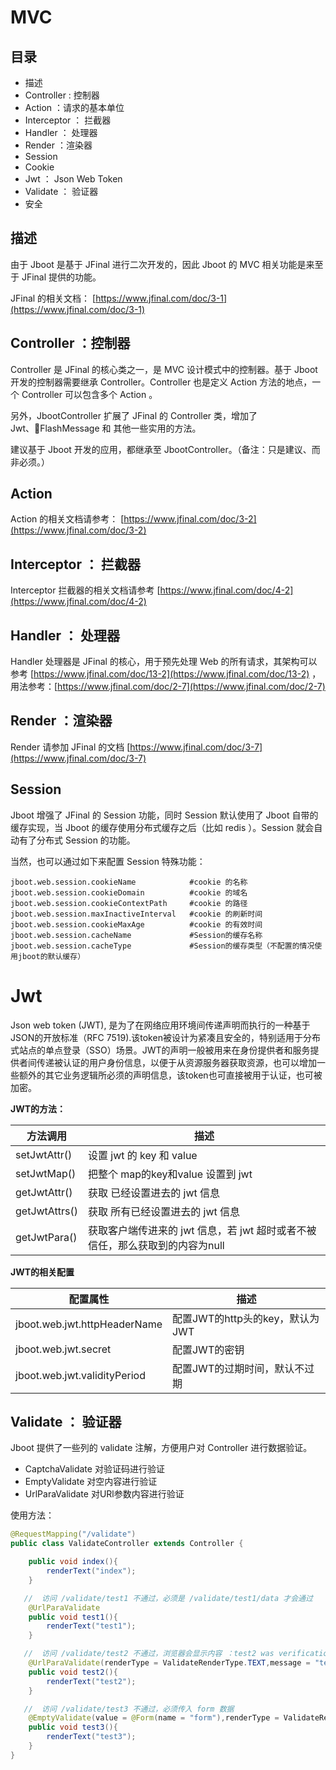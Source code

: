 # MVC


## 目录

- 描述
- Controller : 控制器
- Action ：请求的基本单位
- Interceptor ： 拦截器
- Handler ： 处理器
- Render ：渲染器
- Session 
- Cookie
- Jwt ： Json Web Token
- Validate ： 验证器
- 安全


## 描述
由于 Jboot 是基于 JFinal 进行二次开发的，因此 Jboot 的 MVC 相关功能是来至于 JFinal 提供的功能。

JFinal 的相关文档： [https://www.jfinal.com/doc/3-1](https://www.jfinal.com/doc/3-1)


## Controller ：控制器

 Controller 是 JFinal 的核心类之一，是 MVC 设计模式中的控制器。基于 Jboot 开发的控制器需要继承 Controller。Controller 也是定义 Action 方法的地点，一个 Controller 可以包含多个 Action 。

 另外，JbootController 扩展了 JFinal 的 Controller 类，增加了 Jwt、FlashMessage 和 其他一些实用的方法。

 建议基于 Jboot 开发的应用，都继承至 JbootController。（备注：只是建议、而非必须。）


 ## Action

Action 的相关文档请参考： [https://www.jfinal.com/doc/3-2](https://www.jfinal.com/doc/3-2) 

## Interceptor ： 拦截器

Interceptor 拦截器的相关文档请参考 [https://www.jfinal.com/doc/4-2](https://www.jfinal.com/doc/4-2) 


## Handler ： 处理器

Handler  处理器是 JFinal 的核心，用于预先处理 Web 的所有请求，其架构可以参考 [https://www.jfinal.com/doc/13-2](https://www.jfinal.com/doc/13-2) ，用法参考：[https://www.jfinal.com/doc/2-7](https://www.jfinal.com/doc/2-7) 

## Render ：渲染器

Render 请参加 JFinal 的文档 [https://www.jfinal.com/doc/3-7](https://www.jfinal.com/doc/3-7) 

## Session

Jboot 增强了 JFinal 的 Session 功能，同时 Session 默认使用了 Jboot 自带的缓存实现，当 Jboot 的缓存使用分布式缓存之后（比如 redis ）。Session 就会自动有了分布式 Session 的功能。

当然，也可以通过如下来配置 Session 特殊功能：

```
jboot.web.session.cookieName            #cookie 的名称
jboot.web.session.cookieDomain          #cookie 的域名
jboot.web.session.cookieContextPath     #cookie 的路径
jboot.web.session.maxInactiveInterval   #cookie 的刷新时间
jboot.web.session.cookieMaxAge          #cookie 的有效时间
jboot.web.session.cacheName             #Session的缓存名称
jboot.web.session.cacheType             #Session的缓存类型（不配置的情况使用jboot的默认缓存）
```


# Jwt

 Json web token (JWT), 是为了在网络应用环境间传递声明而执行的一种基于JSON的开放标准（RFC 7519).该token被设计为紧凑且安全的，特别适用于分布式站点的单点登录（SSO）场景。JWT的声明一般被用来在身份提供者和服务提供者间传递被认证的用户身份信息，以便于从资源服务器获取资源，也可以增加一些额外的其它业务逻辑所必须的声明信息，该token也可直接被用于认证，也可被加密。


**JWT的方法：**

|方法调用 | 描述 |
| ------------- | -----|
| setJwtAttr()| 设置 jwt 的 key 和 value |
| setJwtMap()| 把整个 map的key和value 设置到 jwt |
| getJwtAttr()| 获取 已经设置进去的 jwt 信息 |
| getJwtAttrs()| 获取 所有已经设置进去的 jwt 信息|
| getJwtPara()| 获取客户端传进来的 jwt 信息，若 jwt 超时或者不被信任，那么获取到的内容为null |


**JWT的相关配置**

|配置属性 | 描述 |
| ------------- | -----|
| jboot.web.jwt.httpHeaderName| 配置JWT的http头的key，默认为JWT |
| jboot.web.jwt.secret | 配置JWT的密钥 |
| jboot.web.jwt.validityPeriod | 配置JWT的过期时间，默认不过期 |


## Validate ： 验证器

Jboot 提供了一些列的 validate 注解，方便用户对 Controller 进行数据验证。

- CaptchaValidate 对验证码进行验证
- EmptyValidate  对空内容进行验证
- UrlParaValidate 对URl参数内容进行验证

使用方法：

```java
@RequestMapping("/validate")
public class ValidateController extends Controller {

    public void index(){
        renderText("index");
    }

   //  访问 /validate/test1 不通过，必须是 /validate/test1/data 才会通过
    @UrlParaValidate
    public void test1(){
        renderText("test1");
    }

   //  访问 /validate/test2 不通过，浏览器会显示内容 ：test2 was verification failed
    @UrlParaValidate(renderType = ValidateRenderType.TEXT,message = "test2 was verification failed")
    public void test2(){
        renderText("test2");
    }

   //  访问 /validate/test3 不通过，必须传入 form 数据
    @EmptyValidate(value = @Form(name = "form"),renderType = ValidateRenderType.JSON)
    public void test3(){
        renderText("test3");
    }
}
```